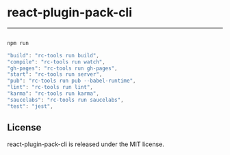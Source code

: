 # react-plugin-pack-cli
---


```js

npm run 

"build": "rc-tools run build",
"compile": "rc-tools run watch",
"gh-pages": "rc-tools run gh-pages",
"start": "rc-tools run server",
"pub": "rc-tools run pub --babel-runtime",
"lint": "rc-tools run lint",
"karma": "rc-tools run karma",
"saucelabs": "rc-tools run saucelabs",
"test": "jest",


```
## License

react-plugin-pack-cli is released under the MIT license.
